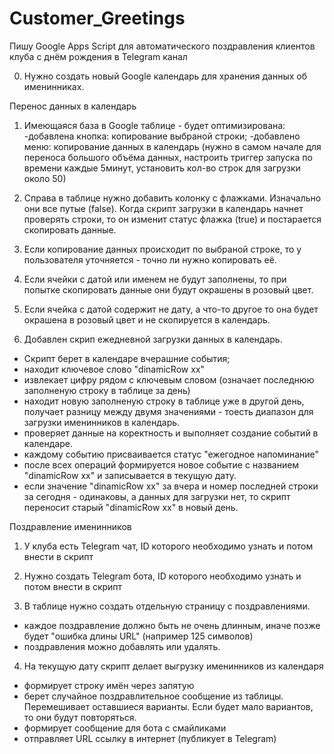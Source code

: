 # Customer_Greetings

Пишу Google Apps Script для автоматического поздравления клиентов клуба с днём рождения в Telegram канал

0) Нужно создать новый Google календарь для хранения данных об именинниках.

Перенос данных в календарь
1) Имеющаяся база в Google таблице - будет оптимизирована:
-добавлена кнопка: копирование выбраной строки;
-добавлено меню: копирование данных в календарь (нужно в самом начале для переноса большого объёма данных, настроить триггер запуска по времени каждые 5минут, установить кол-во строк для загрузки около 50)

2) Справа в таблице нужно добавить колонку с флажками. Изначально они все путые (false). Когда скрипт загрузки в календарь начнет проверять строки, то он изменит статус флажка (true) и постарается скопировать данные.

3) Если копирование данных происходит по выбраной строке, то у пользователя уточняется - точно ли нужно копировать её.

4) Если ячейки с датой или именем не будут заполнены, то при попытке скопировать данные они будут окрашены в розовый цвет.

5) Если ячейка с датой содержит не дату, а что-то другое то она будет окрашена в розовый цвет и не скопируется в календарь.

6) Добавлен скрип ежедневной загрузки данных в календарь. 
 - Скрипт берет в календаре вчерашние события;
 - находит ключевое слово "dinamicRow хх"
 - извлекает цифру рядом с ключевым словом (означает последнюю заполненую строку в таблице за день)
 - находит новую заполненую строку в таблице уже в другой день, получает разницу между двумя значениями - тоесть диапазон для загрузки именинников в календарь.
 - проверяет данные на коректность и выполняет создание событий в календаре.
 - каждому событию присваивается статус "ежегодное напоминание"
 - после всех операций формируется новое событие с названием "dinamicRow хх" и записывается в текущую дату.
 - если значение "dinamicRow хх" за вчера и номер последней строки за сегодня - одинаковы, а данных для загрузки нет, то скрипт переносит старый "dinamicRow хх" в новый день. 

Поздравление именинников
1) У клуба есть Telegram чат, ID которого необходимо узнать и потом внести в скрипт

2) Нужно создать Telegram бота, ID которого необходимо узнать и потом внести в скрипт

3) В таблице нужно создать отдельную страницу с поздравлениями.
- каждое поздравление должно быть не очень длинным, иначе позже будет "ошибка длины URL" (например 125 символов)
- поздравления можно добавлять или удалять.

4) На текущую дату скрипт делает выгрузку именинников из календаря
- формирует строку имён через запятую
- берет случайное поздравлительное сообщение из таблицы. Перемешивает оставшиеся варианты. Если будет мало вариантов, то они будут повторяться.
- формирует сообщение для бота с смайликами
- отправляет URL ссылку в интернет (публикует в Telegram)
